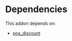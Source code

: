 # Dependencies

This addon depends on:

- [pos_discount](../../../../../oca-ocb-pos/odoo-bringout-oca-ocb-pos_discount)
